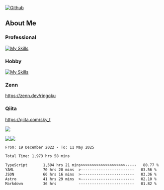 [![Github](https://img.shields.io/github/followers/skyt-a?label=Follow&style=social)](https://github.com/skyt-a)

## About Me
### Professional
[![My Skills](https://skillicons.dev/icons?i=react,ts,js,nodejs,java,graphql,firebase,githubactions&theme=light)](https://skillicons.dev)
### Hobby
[![My Skills](https://skillicons.dev/icons?i=unity,rust,py&theme=light)](https://skillicons.dev)

### Zenn
https://zenn.dev/ringoku
### Qiita
https://qiita.com/sky_t


![](https://github-profile-summary-cards.vercel.app/api/cards/profile-details?username=skyt-a&theme=default)

![](https://github-profile-summary-cards.vercel.app/api/cards/repos-per-language?username=skyt-a&theme=default)![](https://github-profile-summary-cards.vercel.app/api/cards/stats?username=RinGoku&theme=default)

<!--START_SECTION:waka-->

```txt
From: 19 December 2022 - To: 11 May 2025

Total Time: 1,973 hrs 58 mins

TypeScript       1,594 hrs 21 mins>>>>>>>>>>>>>>>>>>>>-----   80.77 %
YAML             70 hrs 20 mins  >------------------------   03.56 %
JSON             66 hrs 16 mins  >------------------------   03.36 %
Astro            41 hrs 29 mins  >------------------------   02.10 %
Markdown         36 hrs          -------------------------   01.82 %
```

<!--END_SECTION:waka-->
